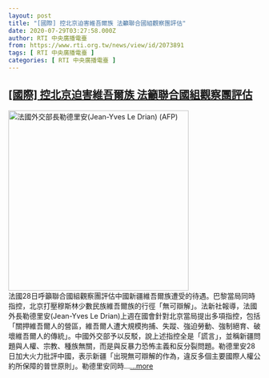 ```yaml
---
layout: post
title: "[國際] 控北京迫害維吾爾族 法籲聯合國組觀察團評估"
date: 2020-07-29T03:27:58.000Z
author: RTI 中央廣播電臺
from: https://www.rti.org.tw/news/view/id/2073891
tags: [ RTI 中央廣播電臺 ]
categories: [ RTI 中央廣播電臺 ]
---
```

<!--1595993278000-->
[[國際] 控北京迫害維吾爾族 法籲聯合國組觀察團評估](https://www.rti.org.tw/news/view/id/2073891)
------

<div>
<img src="https://static.rti.org.tw/assets/thumbnails/2020/05/28/ad50587e2e7cf880439d2fb6e504ff25.jpg" width="360" alt="法國外交部長勒德里安(Jean-Yves Le Drian) (AFP)" title="法國外交部長勒德里安(Jean-Yves Le Drian) (AFP)"><br>法國28日呼籲聯合國組觀察團評估中國新疆維吾爾族遭受的待遇。巴黎當局同時指控，北京打壓穆斯林少數民族維吾爾族的行徑「無可辯解」。法新社報導，法國外長勒德里安(Jean-Yves Le Drian)上週在國會針對北京當局提出多項指控，包括「關押維吾爾人的營區，維吾爾人遭大規模拘捕、失蹤、強迫勞動、強制絕育、破壞維吾爾人的傳統」。中國外交部予以反駁，說上述指控全是「謊言」，並稱新疆問題與人權、宗教、種族無關，而是與反暴力恐怖主義和反分裂問題。勒德里安28日加大火力批評中國，表示新疆「出現無可辯解的作為，違反多個主要國際人權公約所保障的普世原則」。勒德里安同時...<a target="_blank" href="https://www.rti.org.tw/news/view/id/2073891">...more</a>
</div>
